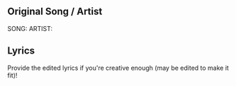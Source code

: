 ## Original Song / Artist

SONG:
ARTIST:

## Lyrics

Provide the edited lyrics if you're creative enough (may be edited to make it fit)!
